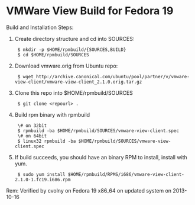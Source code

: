 VMWare View Build for Fedora 19
===============================


Build and Installation Steps:


1. Create directory structure and cd into SOURCES:

        $ mkdir -p $HOME/rpmbuild/{SOURCES,BUILD}
        $ cd $HOME/rpmbuild/SOURCES

2. Download vmware.orig from Ubuntu repo:

        $ wget http://archive.canonical.com/ubuntu/pool/partner/v/vmware-view-client/vmware-view-client_2.1.0.orig.tar.gz

3. Clone this repo into $HOME/rpmbuild/SOURCES

        $ git clone <repourl> .

4. Build rpm binary with rpmbuild

        \# on 32bit
        $ rpmbuild -ba $HOME/rpmbuild/SOURCES/vmware-view-client.spec
        \# on 64bit
        $ linux32 rpmbuild -ba $HOME/rpmbuild/SOURCES/vmware-view-client.spec

5. If build succeeds, you should have an binary RPM to install, install with yum.

        $ sudo yum install $HOME/rpmbuild/RPMS/i686/vmware-view-client-2.1.0-1.fc19.i686.rpm



Rem: Verified by cvolny on Fedora 19 x86_64 on updated system on 2013-10-16
